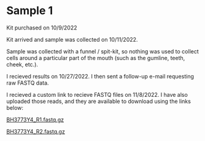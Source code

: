# Sample 1

Kit purchased on 10/9/2022

Kit arrived and sample was collected on 10/11/2022.

Sample was collected with a funnel / spit-kit, so nothing was used to collect cells around a particular part of the mouth (such as the gumline, teeth, cheek, etc.).

I recieved results on 10/27/2022.  I then sent a follow-up e-mail requesting raw FASTQ data.

I recieved a custom link to recieve FASTQ files on 11/8/2022.  I have also uploaded those reads, and they are available to download using the links below:

[BH3773Y4_R1.fastq.gz](https://storage.googleapis.com/cdw-metagenomics/Bristle-Health/BH3773Y4_R1.fastq.gz)

[BH3773Y4_R2.fastq.gz](https://storage.googleapis.com/cdw-metagenomics/Bristle-Health/BH3773Y4_R2.fastq.gz)

